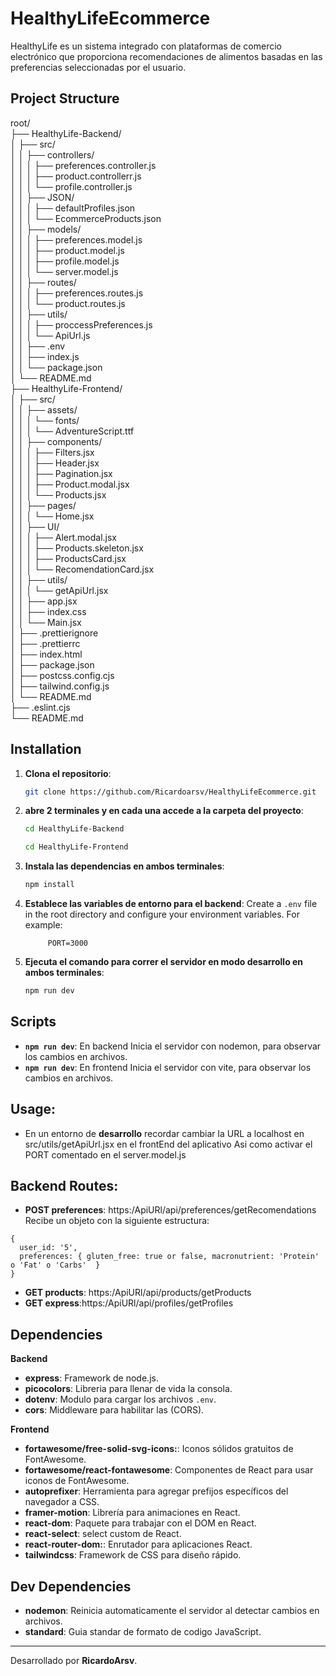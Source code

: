 # HealthyLifeEcommerce

HealthyLife es un sistema integrado con plataformas de comercio electrónico que proporciona recomendaciones de alimentos basadas en las preferencias seleccionadas por el usuario.

## Project Structure

root/  
├── HealthyLife-Backend/  
│ ├── src/  
│ │ ├── controllers/  
│ │ │ ├── preferences.controller.js  
│ │ │ ├── product.controllerr.js  
│ │ │ └── profile.controller.js  
│ │ ├── JSON/  
│ │ │ ├── defaultProfiles.json  
│ │ │ └── EcommerceProducts.json  
│ │ ├── models/  
│ │ │ ├── preferences.model.js  
│ │ │ ├── product.model.js  
│ │ │ ├── profile.model.js  
│ │ │ └── server.model.js  
│ │ ├── routes/  
│ │ │ ├── preferences.routes.js  
│ │ │ └── product.routes.js  
│ │ ├── utils/  
│ │ │ ├── proccessPreferences.js  
│ │ │ └── ApiUrl.js  
│ │ ├── .env  
│ │ ├── index.js  
│ │ └── package.json  
│ └── README.md  
├── HealthyLife-Frontend/  
│ ├── src/  
│ │ ├── assets/  
│ │ │ └── fonts/  
│ │ │ └── AdventureScript.ttf  
│ │ ├── components/  
│ │ │ ├── Filters.jsx  
│ │ │ ├── Header.jsx  
│ │ │ ├── Pagination.jsx  
│ │ │ ├── Product.modal.jsx  
│ │ │ └── Products.jsx  
│ │ ├── pages/  
│ │ │ └── Home.jsx  
│ │ ├── UI/  
│ │ │ ├── Alert.modal.jsx  
│ │ │ ├── Products.skeleton.jsx  
│ │ │ ├── ProductsCard.jsx  
│ │ │ └── RecomendationCard.jsx  
│ │ ├── utils/  
│ │ │ └── getApiUrl.jsx  
│ │ ├── app.jsx  
│ │ ├── index.css  
│ │ └── Main.jsx  
│ ├── .prettierignore  
│ ├── .prettierrc  
│ ├── index.html  
│ ├── package.json  
│ ├── postcss.config.cjs  
│ ├── tailwind.config.js  
│ └── README.md  
├── .eslint.cjs  
└── README.md

## Installation

1. **Clona el repositorio**:

   ```bash
   git clone https://github.com/Ricardoarsv/HealthyLifeEcommerce.git
   ```

2. **abre 2 terminales y en cada una accede a la carpeta del proyecto**:

   ```bash
   cd HealthyLife-Backend
   ```

   ```bash
   cd HealthyLife-Frontend
   ```

3. **Instala las dependencias en ambos terminales**:

   ```bash
   npm install
   ```

4. **Establece las variables de entorno para el backend**:
   Create a `.env` file in the root directory and configure your environment variables. For example:

   ```env
        PORT=3000
   ```

5. **Ejecuta el comando para correr el servidor en modo desarrollo en ambos terminales**:
   ```bash
   npm run dev
   ```

## Scripts

- **`npm run dev`**: En backend Inicia el servidor con nodemon, para observar los cambios en archivos.
- **`npm run dev`**: En frontend Inicia el servidor con vite, para observar los cambios en archivos.

## Usage:
- En un entorno de **desarrollo** recordar cambiar la URL a localhost en src/utils/getApiUrl.jsx en el frontEnd del aplicativo Asi como activar el PORT comentado en el server.model.js

## Backend Routes:

- **POST preferences**: https:/ApiURl/api/preferences/getRecomendations  
  Recibe un objeto con la siguiente estructura:

```
{
  user_id: '5',
  preferences: { gluten_free: true or false, macronutrient: 'Protein' o 'Fat' o 'Carbs'  }
}
```

- **GET products**: https:/ApiURl/api/products/getProducts
- **GET express**:https:/ApiURl/api/profiles/getProfiles

## Dependencies

**Backend**

- **express**: Framework de node.js.
- **picocolors**: Libreria para llenar de vida la consola.
- **dotenv**: Modulo para cargar los archivos `.env`.
- **cors**: Middleware para habilitar las (CORS).

**Frontend**

- **fortawesome/free-solid-svg-icons:**: Iconos sólidos gratuitos de FontAwesome.
- **fortawesome/react-fontawesome**: Componentes de React para usar iconos de FontAwesome.
- **autoprefixer**: Herramienta para agregar prefijos específicos del navegador a CSS.
- **framer-motion**: Librería para animaciones en React.
- **react-dom**: Paquete para trabajar con el DOM en React.
- **react-select**: select custom de React.
- **react-router-dom:**: Enrutador para aplicaciones React.
- **tailwindcss**: Framework de CSS para diseño rápido.

## Dev Dependencies

- **nodemon**: Reinicia automaticamente el servidor al detectar cambios en archivos.
- **standard**: Guia standar de formato de codigo JavaScript.

---

Desarrollado por **RicardoArsv**.
